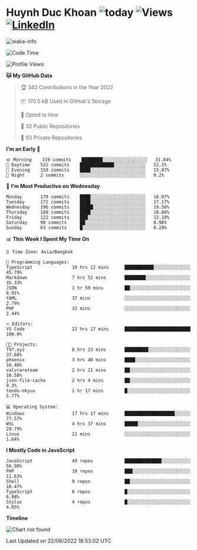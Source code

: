 # Huynh Duc Khoan ![today](https://wakapi.dev/api/badge/f97/interval:today?label=today) ![Views](https://komarev.com/ghpvc/?username=f97) [![LinkedIn](https://img.shields.io/badge/-LinkedIn-5c5c5c?&logo=Linkedin&?logoColor=white&link=https://www.linkedin.com/in/huynhduckhoan/)](https://www.linkedin.com/in/huynhduckhoan/)

![waka-info](https://github-readme-stats.vercel.app/api/wakatime?username=f97&api_domain=wakapi.dev&bg_color=1A202C&title_color=2F855A&icon_color=2F855A&text_color=ffffff&custom_title=Wakapi%20Week%20Stats&layout=compact)

<!--START_SECTION:waka-->
![Code Time](http://img.shields.io/badge/Code%20Time-0%20secs-blue)

![Profile Views](http://img.shields.io/badge/Profile%20Views-96-blue)

**🐱 My GitHub Data** 

> 🏆 342 Contributions in the Year 2022
 > 
> 📦 170.5 kB Used in GitHub's Storage 
 > 
> 💼 Opted to Hire
 > 
> 📜 32 Public Repositories 
 > 
> 🔑 93 Private Repositories  
 > 
**I'm an Early 🐤** 

```text
🌞 Morning    319 commits    ████████░░░░░░░░░░░░░░░░░   31.84% 
🌆 Daytime    522 commits    █████████████░░░░░░░░░░░░   52.1% 
🌃 Evening    159 commits    ████░░░░░░░░░░░░░░░░░░░░░   15.87% 
🌙 Night      2 commits      ░░░░░░░░░░░░░░░░░░░░░░░░░   0.2%

```
📅 **I'm Most Productive on Wednesday** 

```text
Monday       170 commits    ████░░░░░░░░░░░░░░░░░░░░░   16.97% 
Tuesday      172 commits    ████░░░░░░░░░░░░░░░░░░░░░   17.17% 
Wednesday    196 commits    █████░░░░░░░░░░░░░░░░░░░░   19.56% 
Thursday     189 commits    ████░░░░░░░░░░░░░░░░░░░░░   18.86% 
Friday       122 commits    ███░░░░░░░░░░░░░░░░░░░░░░   12.18% 
Saturday     90 commits     ██░░░░░░░░░░░░░░░░░░░░░░░   8.98% 
Sunday       63 commits     █░░░░░░░░░░░░░░░░░░░░░░░░   6.29%

```


📊 **This Week I Spent My Time On** 

```text
⌚︎ Time Zone: Asia/Bangkok

💬 Programming Languages: 
TypeScript               10 hrs 12 mins      ███████████░░░░░░░░░░░░░░   45.79% 
Markdown                 7 hrs 52 mins       ████████░░░░░░░░░░░░░░░░░   35.33% 
JSON                     1 hr 59 mins        ██░░░░░░░░░░░░░░░░░░░░░░░   8.91% 
YAML                     37 mins             ░░░░░░░░░░░░░░░░░░░░░░░░░   2.79% 
PHP                      32 mins             ░░░░░░░░░░░░░░░░░░░░░░░░░   2.44%

🔥 Editors: 
VS Code                  22 hrs 17 mins      █████████████████████████   100.0%

🐱‍💻 Projects: 
f97.xyz                  8 hrs 23 mins       █████████░░░░░░░░░░░░░░░░   37.68% 
phoenix                  3 hrs 40 mins       ████░░░░░░░░░░░░░░░░░░░░░   16.48% 
valvrareteam             2 hrs 21 mins       ██░░░░░░░░░░░░░░░░░░░░░░░   10.58% 
json-file-cache          2 hrs 4 mins        ██░░░░░░░░░░░░░░░░░░░░░░░   9.3% 
tendo-ekyuu              1 hr 17 mins        █░░░░░░░░░░░░░░░░░░░░░░░░   5.77%

💻 Operating System: 
Windows                  17 hrs 17 mins      ███████████████████░░░░░░   77.57% 
WSL                      4 hrs 37 mins       █████░░░░░░░░░░░░░░░░░░░░   20.79% 
Linux                    21 mins             ░░░░░░░░░░░░░░░░░░░░░░░░░   1.64%

```

**I Mostly Code in JavaScript** 

```text
JavaScript               49 repos            ██████████████░░░░░░░░░░░   56.98% 
PHP                      10 repos            ███░░░░░░░░░░░░░░░░░░░░░░   11.63% 
Shell                    9 repos             ██░░░░░░░░░░░░░░░░░░░░░░░   10.47% 
TypeScript               6 repos             █░░░░░░░░░░░░░░░░░░░░░░░░   6.98% 
Stylus                   4 repos             █░░░░░░░░░░░░░░░░░░░░░░░░   4.65%

```


**Timeline**

![Chart not found](https://raw.githubusercontent.com/f97/f97/master/charts/bar_graph.png) 


 Last Updated on 22/06/2022 18:53:02 UTC
<!--END_SECTION:waka-->
